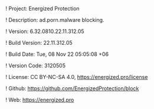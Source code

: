 ! Project: Energized Protection

! Description: ad.porn.malware blocking.

! Version: 6.32.0810.22.11.312.05

! Build Version: 22.11.312.05

! Build Date: Tue, 08 Nov 22 05:05:08 +06

! Version Code: 3120505

! License: CC BY-NC-SA 4.0, https://energized.pro/license

! Github: https://github.com/EnergizedProtection/block

! Web: https://energized.pro
